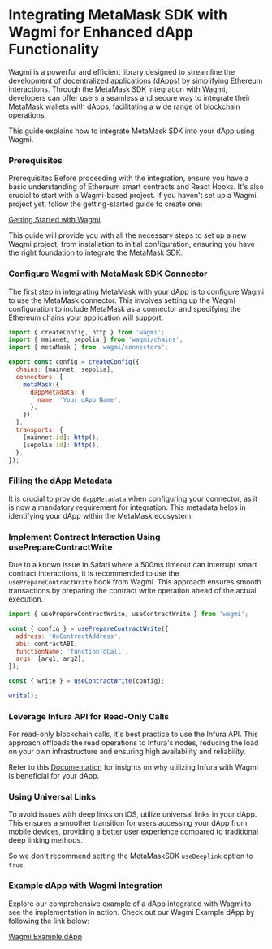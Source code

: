 # Integrating MetaMask SDK with Wagmi for Enhanced dApp Functionality

Wagmi is a powerful and efficient library designed to streamline the development of decentralized applications (dApps) by simplifying Ethereum interactions. Through the MetaMask SDK integration with Wagmi, developers can offer users a seamless and secure way to integrate their MetaMask wallets with dApps, facilitating a wide range of blockchain operations.

This guide explains how to integrate MetaMask SDK into your dApp using Wagmi.

### Prerequisites

Prerequisites
Before proceeding with the integration, ensure you have a basic understanding of Ethereum smart contracts and React Hooks. It's also crucial to start with a Wagmi-based project. If you haven't set up a Wagmi project yet, follow the getting-started guide to create one:

[Getting Started with Wagmi](https://wagmi.sh/react/getting-started)

This guide will provide you with all the necessary steps to set up a new Wagmi project, from installation to initial configuration, ensuring you have the right foundation to integrate the MetaMask SDK.

### Configure Wagmi with MetaMask SDK Connector

The first step in integrating MetaMask with your dApp is to configure Wagmi to use the MetaMask connector. This involves setting up the Wagmi configuration to include MetaMask as a connector and specifying the Ethereum chains your application will support.

```javascript
import { createConfig, http } from 'wagmi';
import { mainnet, sepolia } from 'wagmi/chains';
import { metaMask } from 'wagmi/connectors';

export const config = createConfig({
  chains: [mainnet, sepolia],
  connectors: [
    metaMask({
      dappMetadata: {
        name: 'Your dApp Name',
      },
    }),
  ],
  transports: {
    [mainnet.id]: http(),
    [sepolia.id]: http(),
  },
});
```

### Filling the dApp Metadata

It is crucial to provide `dappMetadata` when configuring your connector, as it is now a mandatory requirement for integration. This metadata helps in identifying your dApp within the MetaMask ecosystem.

### Implement Contract Interaction Using usePrepareContractWrite

Due to a known issue in Safari where a 500ms timeout can interrupt smart contract interactions, it is recommended to use the `usePrepareContractWrite` hook from Wagmi. This approach ensures smooth transactions by preparing the contract write operation ahead of the actual execution.

```javascript
import { usePrepareContractWrite, useContractWrite } from 'wagmi';

const { config } = usePrepareContractWrite({
  address: '0xContractAddress',
  abi: contractABI,
  functionName: 'functionToCall',
  args: [arg1, arg2],
});

const { write } = useContractWrite(config);

write();
```

### Leverage Infura API for Read-Only Calls

For read-only blockchain calls, it's best practice to use the Infura API. This approach offloads the read operations to Infura's nodes, reducing the load on your own infrastructure and ensuring high availability and reliability.

Refer to this [Documentation](https://github.com/MetaMask/metamask-sdk/blob/main/docs/why-infura-wagmi.md) for insights on why utilizing Infura with Wagmi is beneficial for your dApp.

### Using Universal Links

To avoid issues with deep links on iOS, utilize universal links in your dApp. This ensures a smoother transition for users accessing your dApp from mobile devices, providing a better user experience compared to traditional deep linking methods.

So we don't recommend setting the MetaMaskSDK `useDeeplink` option to `true`.

### Example dApp with Wagmi Integration
Explore our comprehensive example of a dApp integrated with Wagmi to see the implementation in action. Check out our Wagmi Example dApp by following the link below:

[Wagmi Example dApp](https://github.com/MetaMask/metamask-sdk/tree/main/packages/examples/wagmi-demo-react)
